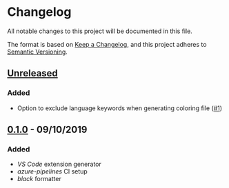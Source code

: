 # Changelog

All notable changes to this project will be documented in this file.

The format is based on [Keep a Changelog][keepachangelog],
and this project adheres to [Semantic Versioning][semver].

## [Unreleased]

### Added

- Option to exclude language keywords when generating coloring file ([#1])

[#1]: https://github.com/danixeee/textx-gen-vscode/pull/1

## [0.1.0] - 09/10/2019

### Added

- _VS Code_ extension generator
- _azure-pipelines_ CI setup
- _black_ formatter

[keepachangelog]: https://keepachangelog.com/en/1.0.0/
[semver]: https://semver.org/spec/v2.0.0.html

[Unreleased]: https://github.com/danixeee/textx-gen-vscode/compare/v0.1.0...HEAD
[0.1.0]: https://github.com/danixeee/textx-gen-vscode/compare/9578ef2b8de1254a24220b413b495439e9c1f355...v0.1.0
